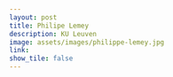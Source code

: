 ```yaml
---
layout: post
title: Philipe Lemey
description: KU Leuven
image: assets/images/philippe-lemey.jpg
link: 
show_tile: false
---
```

